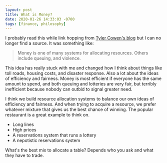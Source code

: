 ```yaml
---
layout: post
title: What is Money?
date: 2020-01-26 14:33:03 -0700
tags: [finance, philosophy]
---
```


I probably read this while link hopping from [Tyler Cowen's blog](https://marginalrevolution.com/about)
but I can no longer find a source. It was something like:

> Money is one of many systems for allocating resources. Others include queuing, and violence.

This idea has really stuck with me and changed how I think about things like
toll roads, housing costs, and disaster response. Also a lot about the ideas
of efficiency and fairness. Money is most efficient if everyone has the same
amount to spend, and both queuing and lotteries are very fair, but terribly
inefficient because nobody can outbid to signal greater need.

I think we build resource allocation systems to balance our own ideas of
efficiency and fairness.
And when trying to acquire a resource, we prefer whatever mixture that gives us
the best chance of winning. The popular restaurant is a great example to think on.
* Long lines
* High prices
* A reservations system that runs a lottery
* A nepotistic reservations system

What's the best mix to allocate a table? Depends who you ask and what they have to trade.

